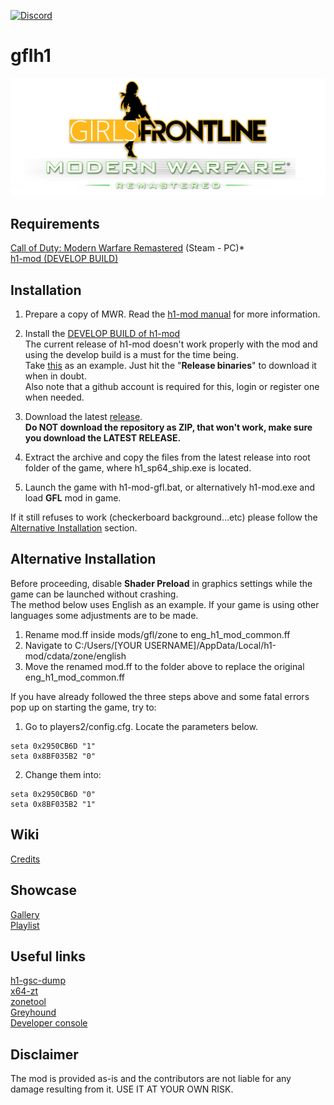 [![Discord](https://img.shields.io/discord/725057886958387393?label=Discord&logo=discord)](https://discord.gg/yYQDxkUtkV)
# gflh1
![](https://github.com/Loyalists/gflh1/blob/main/assets/github/logo.png?raw=true)

## Requirements
[Call of Duty: Modern Warfare Remastered](https://store.steampowered.com/app/393080/Call_of_Duty_Modern_Warfare_Remastered_2017/) (Steam - PC)*  
[h1-mod (DEVELOP BUILD)](https://github.com/h1-mod/h1-mod)

## Installation
1. Prepare a copy of MWR. Read the [h1-mod manual](https://docs.h1.gg/install) for more information.

2. Install the [DEVELOP BUILD of h1-mod](https://github.com/h1-mod/h1-mod/actions?query=branch%3Adevelop)  
The current release of h1-mod doesn't work properly with the mod and using the develop build is a must for the time being.   
Take [this](https://github.com/h1-mod/h1-mod/actions/runs/4478388098) as an example. Just hit the "**Release binaries**" to download it when in doubt.  
Also note that a github account is required for this, login or register one when needed.

3. Download the latest [release](https://github.com/Loyalists/gflh1/releases/latest).  
**Do NOT download the repository as ZIP, that won't work, make sure you download the LATEST RELEASE.**

4. Extract the archive and copy the files from the latest release into root folder of the game, where h1_sp64_ship.exe is located.

5. Launch the game with h1-mod-gfl.bat, or alternatively h1-mod.exe and load **GFL** mod in game.

If it still refuses to work (checkerboard background...etc) please follow the [Alternative Installation](https://github.com/Loyalists/gflh1#alternative-installation) section.

## Alternative Installation
Before proceeding, disable **Shader Preload** in graphics settings while the game can be launched without crashing.   
The method below uses English as an example. If your game is using other languages some adjustments are to be made.  

1. Rename mod.ff inside mods/gfl/zone to eng_h1_mod_common.ff
2. Navigate to C:/Users/[YOUR USERNAME]/AppData/Local/h1-mod/cdata/zone/english
3. Move the renamed mod.ff to the folder above to replace the original eng_h1_mod_common.ff

If you have already followed the three steps above and some fatal errors pop up on starting the game, try to:

1. Go to players2/config.cfg. Locate the parameters below.
```
seta 0x2950CB6D "1"
seta 0x8BF035B2 "0"
```
2. Change them into:
```
seta 0x2950CB6D "0"
seta 0x8BF035B2 "1"
```

## Wiki   
[Credits](https://github.com/Loyalists/gflh1/wiki/Credits)   

## Showcase
[Gallery](https://github.com/Loyalists/gflh1/wiki/Gallery)  
[Playlist](https://www.youtube.com/playlist?list=PLHUTPjEfLLEKv1Z3CTZfLMDq3d0J3W4h8)   

## Useful links
[h1-gsc-dump](https://github.com/mjkzy/h1-gsc-dump)   
[x64-zt](https://github.com/Joelrau/x64-zt)   
[zonetool](https://github.com/Joelrau/zonetool)   
[Greyhound](https://github.com/Scobalula/Greyhound)   
[Developer console](https://callofduty.fandom.com/wiki/Developer_console)   

## Disclaimer
The mod is provided as-is and the contributors are not liable for any damage resulting from it. USE IT AT YOUR OWN RISK.
